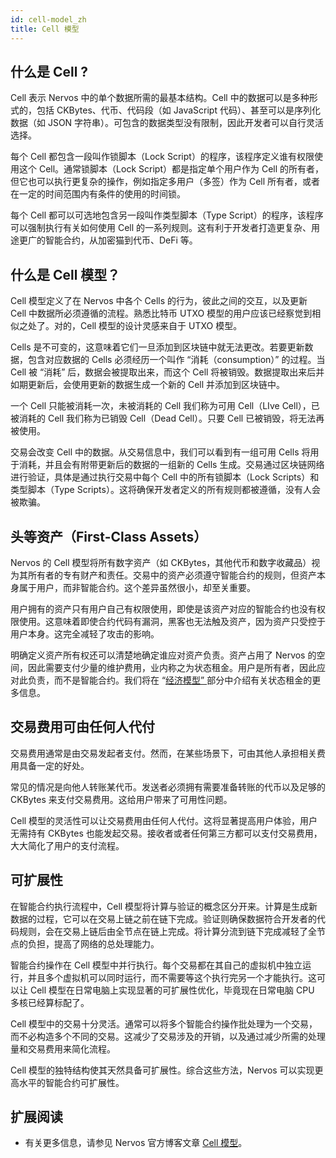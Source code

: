 ```yaml
---
id: cell-model_zh
title: Cell 模型
---
```


## 什么是 Cell ?

Cell 表示 Nervos 中的单个数据所需的最基本结构。Cell 中的数据可以是多种形式的，包括 CKBytes、代币、代码段（如 JavaScript 代码）、甚至可以是序列化数据（如 JSON 字符串）。可包含的数据类型没有限制，因此开发者可以自行灵活选择。

每个 Cell 都包含一段叫作锁脚本（Lock Script）的程序，该程序定义谁有权限使用这个 Cell。通常锁脚本（Lock Script）都是指定单个用户作为 Cell 的所有者，但它也可以执行更复杂的操作，例如指定多用户（多签）作为 Cell 所有者，或者在一定的时间范围内有条件的使用的时间锁。

每个 Cell 都可以可选地包含另一段叫作类型脚本（Type Script）的程序，该程序可以强制执行有关如何使用 Cell 的一系列规则。这有利于开发者打造更复杂、用途更广的智能合约，从加密猫到代币、DeFi 等。

## 什么是 Cell 模型？

Cell 模型定义了在 Nervos 中各个 Cells 的行为，彼此之间的交互，以及更新 Cell 中数据所必须遵循的流程。熟悉比特币 UTXO 模型的用户应该已经察觉到相似之处了。对的，Cell 模型的设计灵感来自于 UTXO 模型。

Cells 是不可变的，这意味着它们一旦添加到区块链中就无法更改。若要更新数据，包含对应数据的 Cells 必须经历一个叫作 “消耗（consumption）” 的过程。当 Cell 被 “消耗” 后，数据会被提取出来，而这个 Cell 将被销毁。数据提取出来后并如期更新后，会使用更新的数据生成一个新的 Cell 并添加到区块链中。

一个 Cell 只能被消耗一次，未被消耗的 Cell 我们称为可用 Cell（LIve Cell），已被消耗的 Cell 我们称为已销毁 Cell（Dead Cell）。只要 Cell 已被销毁，将无法再被使用。

交易会改变 Cell 中的数据。从交易信息中，我们可以看到有一组可用 Cells 将用于消耗，并且会有附带更新后的数据的一组新的 Cells 生成。交易通过区块链网络进行验证，具体是通过执行交易中每个 Cell 中的所有锁脚本（Lock Scripts）和类型脚本（Type Scripts）。这将确保开发者定义的所有规则都被遵循，没有人会被欺骗。

## 头等资产（First-Class Assets）

Nervos 的 Cell 模型将所有数字资产（如 CKBytes，其他代币和数字收藏品）视为其所有者的专有财产和责任。交易中的资产必须遵守智能合约的规则，但资产本身属于用户，而非智能合约。这个差异虽然很小，却至关重要。

用户拥有的资产只有用户自己有权限使用，即使是该资产对应的智能合约也没有权限使用。这意味着即使合约代码有漏洞，黑客也无法触及资产，因为资产只受控于用户本身。这完全减轻了攻击的影响。

明确定义资产所有权还可以清楚地确定谁应对资产负责。资产占用了 Nervos 的空间，因此需要支付少量的维护费用，业内称之为状态租金。用户是所有者，因此应对此负责，而不是智能合约。我们将在 “[经济模型” ](https://docs.nervos.org/docs/basics/concepts/economics)部分中介绍有关状态租金的更多信息。

## 交易费用可由任何人代付

交易费用通常是由交易发起者支付。然而，在某些场景下，可由其他人承担相关费用具备一定的好处。

常见的情况是向他人转账某代币。发送者必须拥有需要准备转账的代币以及足够的 CKBytes 来支付交易费用。这给用户带来了可用性问题。

Cell 模型的灵活性可以让交易费用由任何人代付。这将显著提高用户体验，用户无需持有 CKBytes 也能发起交易。接收者或者任何第三方都可以支付交易费用，大大简化了用户的支付流程。

## 可扩展性

在智能合约执行流程中，Cell 模型将计算与验证的概念区分开来。计算是生成新数据的过程，它可以在交易上链之前在链下完成。验证则确保数据符合开发者的代码规则，会在交易上链后由全节点在链上完成。将计算分流到链下完成减轻了全节点的负担，提高了网络的总处理能力。

智能合约操作在 Cell 模型中并行执行。每个交易都在其自己的虚拟机中独立运行，并且多个虚拟机可以同时运行，而不需要等这个执行完另一个才能执行。这可以让 Cell 模型在日常电脑上实现显著的可扩展性优化，毕竟现在日常电脑 CPU 多核已经算标配了。

Cell 模型中的交易十分灵活。通常可以将多个智能合约操作批处理为一个交易，而不必构造多个不同的交易。这减少了交易涉及的开销，以及通过减少所需的处理量和交易费用来简化流程。

Cell 模型的独特结构使其天然具备可扩展性。综合这些方法，Nervos 可以实现更高水平的智能合约可扩展性。

## 扩展阅读

* 有关更多信息，请参见 Nervos 官方博客文章 [Cell 模型](https://medium.com/nervosnetwork/https-medium-com-nervosnetwork-cell-model-7323fca57571)。

